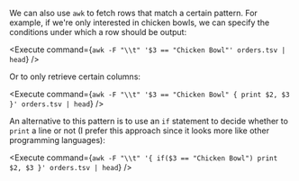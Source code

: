 <script>
import Alert from "components/Alert.svelte";
import Link from "components/Link.svelte";
import Execute from "components/Execute.svelte";
</script>

We can also use `awk` to fetch rows that match a certain pattern. For example, if we're only interested in chicken bowls, we can specify the conditions under which a row should be output:

<Execute command={`awk -F "\\t" '$3 == "Chicken Bowl"' orders.tsv | head`} />

Or to only retrieve certain columns:

<Execute command={`awk -F "\\t" '$3 == "Chicken Bowl" { print $2, $3 }' orders.tsv | head`} />

An alternative to this pattern is to use an `if` statement to decide whether to `print` a line or not (I prefer this approach since it looks more like other programming languages):

<Execute command={`awk -F "\\t" '{ if($3 == "Chicken Bowl") print $2, $3 }' orders.tsv | head`} />
